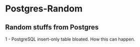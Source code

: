 # Postgres-Random
## Random stuffs from Postgres

1 - PostgreSQL insert-only table bloated. How this can happen.
